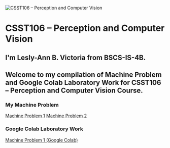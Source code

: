 ![CSST106 – Perception and Computer Vision](https://www.world-wide.org/images/comp-vision.jpg)

# CSST106 – Perception and Computer Vision

## I'm Lesly-Ann B. Victoria from BSCS-IS-4B.
## Welcome to my compilation of Machine Problem and Google Colab Laboratory Work for CSST106 – Perception and Computer Vision Course.

### My Machine Problem
[Machine Problem 1](https://github.com/LeslyVictoria2/CSST106-CS4B/blob/main/4B-VICTORIA-MP1)
[Machine Problem 2](https://github.com/LeslyVictoria2/CSST106-CS4B/blob/main/4B-VICTORIA-MP2)

### Google Colab Laboratory Work
[Machine Problem 1 (Google Colab)](https://github.com/LeslyVictoria2/CSST106-CS4B/blob/main/4B_VICTORIA_MP1.ipynb)
